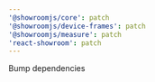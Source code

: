 ```yaml
---
'@showroomjs/core': patch
'@showroomjs/device-frames': patch
'@showroomjs/measure': patch
'react-showroom': patch
---
```


Bump dependencies
